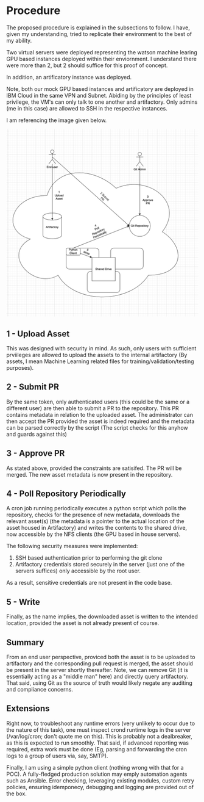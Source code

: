 # Procedure

The proposed procedure is explained in the subsections to follow. I have, given my understanding, tried to replicate their environment to the best of my ability. 

Two virtual servers were deployed representing the watson machine learing GPU based instances deployed within their enviornment. I understand there were more than 2, but 2 should suffice for this proof of concept.

In addition, an artificatory instance was deployed.

Note, both our mock GPU based instances and artificatory are deployed in IBM Cloud in the same VPN and Subnet. Abiding by the principles of least privilege, the VM's can only talk to one another and artifactory. Only admins (me in this case) are allowed to SSH in the respective instances.

I am referencing the image given below.

![Alt text](./wmla-v1-poc-anz.png?raw=true "Title")

## 1 - Upload Asset

This was designed with security in mind. As such, only users with sufficient prviileges are allowed to upload the assets to the internal artifactory (By assets, I mean Machine Learning related files for training/validation/testing purposes).

## 2 - Submit PR

By the same token, only authenticated users (this could be the same or a different user) are then able to submit a PR to the repository. This PR contains metadata in relation to the uploaded asset. The administrator can then accept the PR provided the asset is indeed required and the metadata can be parsed correctly by the script (The script checks for this anyhow and guards against this)

## 3 - Approve PR

As stated above, provided the constraints are satisifed. The PR will be merged. The new asset metadata is now present in the repository.

## 4 - Poll Repository Periodically

A cron job running periodically executes a python script which polls the repository, checks for the presence of new metadata, downloads the relevant asset(s) (the metadata is a pointer to the actual location of the asset housed in Artifactory) and writes the contents to the shared drive, now accessible by the NFS clients (the GPU based in house servers).

The following security measures were implemented:

1) SSH based authentication prior to performing the git clone
2) Artifactory credentials stored securely in the server (just one of the servers suffices) only accessible by the root user. 

As a result, sensitive credentials are not present in the code base.

## 5 - Write

Finally, as the name implies, the downloaded asset is written to the intended location, provided the asset is not already present of course.

## Summary

From an end user perspective, proviced both the asset is to be uploaded to artifactory and the corresponding pull request is merged, the asset should be present in the server shortly thereafter. Note, we can remove Git (it is essentially acting as a "middle man" here) and directly query artifactory. That said, using Git as the source of truth would likely negate any auditing and compliance concerns.

## Extensions

Right now, to troubleshoot any runtime errors (very unlikely to occur due to the nature of this task), one must inspect crond runtime logs in the server (/var/log/cron; don't quote me on this). This is probably not a dealbreaker, as this is expected to run smoothly. That said, if advanced reporting was required, extra work must be done (Eg, parsing and forwarding the cron logs to a group of users via, say, SMTP).

Finally, I am using a simple python client (nothing wrong with that for a POC). A fully-fledged production solution may emply automation agents such as Ansible. Error checking, leveraging existing modules, custom retry policies, ensuring idemponecy, debugging and logging are provided out of the box. 
